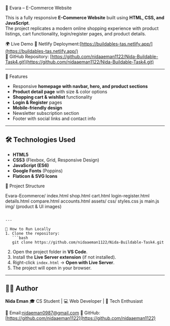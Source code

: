 🛒 Evara – E-Commerce Website

This is a fully responsive **E-Commerce Website** built using **HTML, CSS, and JavaScript**.  
The project replicates a modern online shopping experience with product listings, cart functionality, login/register pages, and product details.

🌍 Live Demo
🔗 Netlify Deployment:[https://buildables-tas.netlify.app/](https://buildables-tas.netlify.app/)  
📂 GitHub Repository: [https://github.com/nidaaeman1122/Nida-Buildable-Task4.git](https://github.com/nidaaeman1122/Nida-Buildable-Task4.git)  

---

📌 Features
- Responsive **homepage with navbar, hero, and product sections**
- **Product detail page** with size & color options
- **Shopping cart & wishlist** functionality
- **Login & Register** pages
- **Mobile-friendly design**
- Newsletter subscription section
- Footer with social links and contact info

---

## 🛠️ Technologies Used
- **HTML5**
- **CSS3** (Flexbox, Grid, Responsive Design)
- **JavaScript (ES6)**  
- **Google Fonts** (Poppins)  
- **Flaticon & SVG Icons**  


 📂 Project Structure


Evara-Ecommerce/
index.html
shop.html
cart.html
 login-register.html
 details.html
 compare.html
 accounts.html
 assets/
css/
 styles.css
js
main.js
 img/
 (product & UI images)

````

---

🚀 How to Run Locally
1. Clone the repository:
   ```bash
   git clone https://github.com/nidaaeman1122/Nida-Buildable-Task4.git
````

2. Open the project folder in **VS Code**.
3. Install the **Live Server extension** (if not installed).
4. Right-click `index.html` → **Open with Live Server**.
5. The project will open in your browser.

---

## 👩‍💻 Author

**Nida Eman**
🎓 CS Student | 💻 Web Developer | 🚀 Tech Enthusiast

📧 Email:nidaeman0987@gmail.com
🔗 GitHub: [https://github.com/nidaaeman1122](https://github.com/nidaaeman1122)





